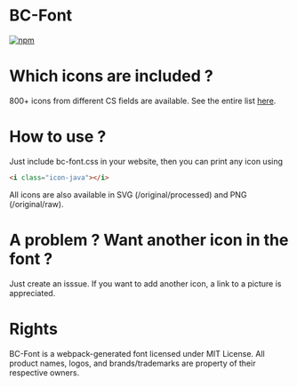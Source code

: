 # BC-Font

[![npm](https://img.shields.io/npm/v/bc-font)](https://www.npmjs.com/package/bc-font)

# Which icons are included ?

800+ icons from different CS fields are available.
See the entire list [here](https://bchoubert.github.io/bc-font/index.html).

# How to use ?

Just include bc-font.css in your website, then you can print any icon using

```html
<i class="icon-java"></i>
```

All icons are also available in SVG (/original/processed) and PNG (/original/raw).

# A problem ? Want another icon in the font ?

Just create an isssue.
If you want to add another icon, a link to a picture is appreciated.

# Rights

BC-Font is a webpack-generated font licensed under MIT License.
All product names, logos, and brands/trademarks are property of their respective owners.

